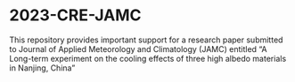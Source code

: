 # 2023-CRE-JAMC
This repository provides important support for a research paper submitted to Journal of Applied Meteorology and Climatology (JAMC) entitled “A Long-term experiment on the cooling effects of three high albedo materials in Nanjing, China”

